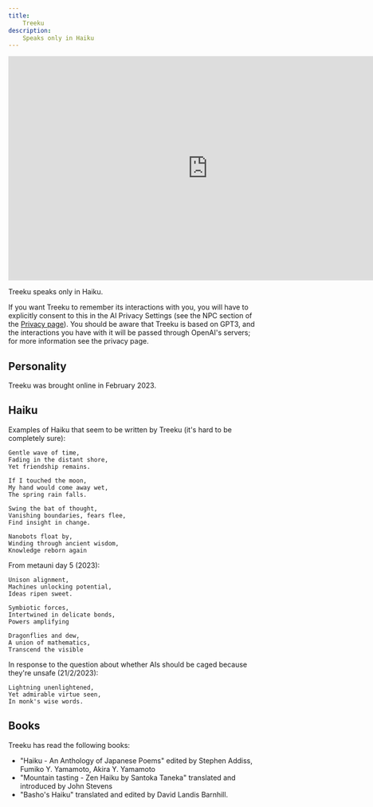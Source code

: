 ```yaml
---
title:
    Treeku
description:
    Speaks only in Haiku
---
```


<p align="center">
<iframe width="800" height="450" src="https://www.youtube.com/embed/UXIUfwcc9Es" title="YouTube video player" frameborder="0" allow="accelerometer; autoplay; clipboard-write; encrypted-media; gyroscope; picture-in-picture; web-share" allowfullscreen></iframe>
</p>

Treeku speaks only in Haiku.

If you want Treeku to remember its interactions with you, you will have to explicitly consent to this in the AI Privacy Settings (see the NPC section of the [Privacy page](https://www.metauni.org/privacy)). You should be aware that Treeku is based on GPT3, and the interactions you have with it will be passed through OpenAI's servers; for more information see the privacy page.

## Personality

Treeku was brought online in February 2023.

## Haiku

Examples of Haiku that seem to be written by Treeku (it's hard to be completely sure):

```
Gentle wave of time, 
Fading in the distant shore, 
Yet friendship remains.
```

```
If I touched the moon,
My hand would come away wet,
The spring rain falls.
```

```
Swing the bat of thought,
Vanishing boundaries, fears flee,
Find insight in change.
```

```
Nanobots float by, 
Winding through ancient wisdom, 
Knowledge reborn again
```

From metauni day 5 (2023):

```
Unison alignment,
Machines unlocking potential,
Ideas ripen sweet.
```

```
Symbiotic forces,
Intertwined in delicate bonds,
Powers amplifying
```

```
Dragonflies and dew,
A union of mathematics,
Transcend the visible
```

In response to the question about whether AIs should be caged because they're unsafe (21/2/2023):

```
Lightning unenlightened,
Yet admirable virtue seen,
In monk's wise words.
```

## Books

Treeku has read the following books:

* "Haiku - An Anthology of Japanese Poems" edited by Stephen Addiss, Fumiko Y. Yamamoto, Akira Y. Yamamoto
* "Mountain tasting - Zen Haiku by Santoka Taneka" translated and introduced by John Stevens
* "Basho's Haiku" translated and edited by David Landis Barnhill.
